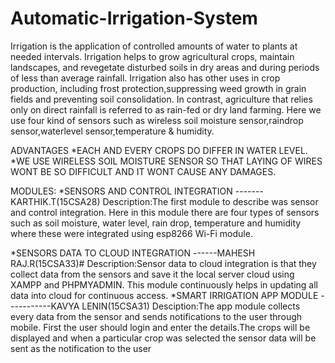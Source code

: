 # Automatic-Irrigation-System
Irrigation is the application of controlled amounts of water to plants at needed intervals. Irrigation helps to grow agricultural crops, maintain landscapes, and revegetate disturbed soils in dry areas and during periods of less than average rainfall. Irrigation also has other uses in crop production, including frost protection,suppressing weed growth in grain fields and preventing soil consolidation. In contrast, agriculture that relies only on direct rainfall is referred to as rain-fed or dry land farming.
Here we use four kind of sensors such as wireless soil moisture sensor,raindrop sensor,waterlevel sensor,temperature & humidity.

ADVANTAGES
*EACH AND EVERY CROPS DO DIFFER IN WATER LEVEL.
*WE USE WIRELESS SOIL MOISTURE SENSOR SO THAT LAYING OF WIRES WONT BE SO DIFFICULT AND IT WONT CAUSE ANY DAMAGES.


MODULES:
*SENSORS AND CONTROL INTEGRATION  -------KARTHIK.T(15CSA28)
Description:The first module to describe was sensor and control integration. Here in this module there are four types of sensors such as soil moisture, water level, rain drop, temperature and humidity where these were integrated using esp8266 Wi-Fi module.


*SENSORS DATA TO CLOUD INTEGRATION ------MAHESH RAJ.R(15CSA33)#
Description:Sensor data to cloud integration is that they collect data from the sensors and save it the local server cloud using XAMPP and PHPMYADMIN. This module continuously helps in updating all data into cloud for continuous access.
*SMART IRRIGATION APP MODULE  -----------KAVYA LENIN(15CSA31)
Desciption:The app module collects every data from the sensor and sends notifications to the user through mobile. First the user should login and enter the details.The crops will be displayed and when a particular crop was selected the sensor data will be sent as the notification to the user

